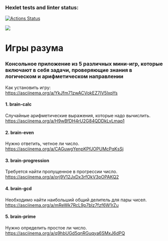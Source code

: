 ### Hexlet tests and linter status:
[![Actions Status](https://github.com/JLesn/python-project-49/workflows/hexlet-check/badge.svg)](https://github.com/JLesn/python-project-49/actions)

<a href="https://codeclimate.com/github/JLesn/python-project-49/maintainability"><img src="https://api.codeclimate.com/v1/badges/e7589aee87b531874f62/maintainability" /></a>

# Игры разума

### Консольное приложение из 5 различных мини-игр, которые включают в себя задачи, проверяющие знания в логическом и арифметическом направлении

Как установить игру:
https://asciinema.org/a/YkJfm71zwACVokEZ7IV5lxpYs

#### 1. brain-calc
Случайные арифметические выражения, которые надо вычислить.
https://asciinema.org/a/H9wBfDH4rU2G84QDDkLvLmap1

#### 2. brain-even
Нужно ответить, четное ли число.
https://asciinema.org/a/CAGuwgYenpKPfJOPUMcPqKsSj

#### 3. brain-progression
Требуется найти пропущенное в прогрессии число.
https://asciinema.org/a/orj9V12JxDx3rfOkV3pOPAKQ2

#### 4. brain-gcd
Необходимо найти наибольший общий делитель для пары чисел.
https://asciinema.org/a/mReWk7RcL9p7blz7fzf6W1rZu

#### 5. brain-prime
Нужно определить простое ли число.
https://asciinema.org/a/q9hbUGd5qnRGuqya6SMxJ6dPQ
